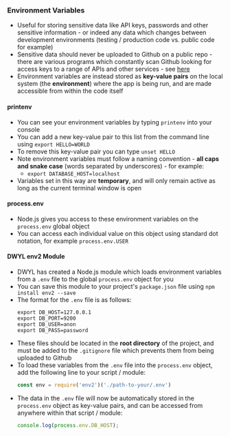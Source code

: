 ### Environment Variables
- Useful for storing sensitive data like API keys, passwords and other sensitive information - or indeed any data which changes between development environments (testing / production code vs. public code for example)
- Sensitive data should never be uploaded to Github on a public repo - there are various programs which constantly scan Github looking for access keys to a range of APIs and other services - see [here](https://gitleaks.com/)
- Environment variables are instead stored as **key-value pairs** on the local system (the **environment**) where the app is being run, and are made accessible from within the code itself

#### printenv
- You can see your environment variables by typing `printenv` into your console
- You can add a new key-value pair to this list from the command line using `export HELLO=WORLD`
- To remove this key-value pair you can type `unset HELLO`
- Note environment variables must follow a naming convention - **all caps and snake case** (words separated by underscores) - for example:
  - `export DATABASE_HOST=localhost`
- Variables set in this way are **temporary**, and will only remain active as long as the current terminal window is open

#### process.env
- Node.js gives you access to these environment variables on the `process.env` global object
- You can access each individual value on this object using standard dot notation, for example `process.env.USER`

#### DWYL env2 Module
- DWYL has created a Node.js module which loads environment variables from a `.env` file to the global `process.env` object for you
- You can save this module to your project's `package.json` file using `npm install env2 --save`
- The format for the `.env` file is as follows:
  ```
  export DB_HOST=127.0.0.1
  export DB_PORT=9200
  export DB_USER=anon
  export DB_PASS=password
  ```
- These files should be located in the **root directory** of the project, and must be added to the `.gitignore` file which prevents them from being uploaded to Github
- To load these variables from the `.env` file into the `process.env` object, add the following line to your script / module:
  ```js
  const env = require('env2')('./path-to-your/.env')
  ```
- The data in the `.env` file will now be automatically stored in the `process.env` object as key-value pairs, and can be accessed from anywhere within that script / module:
  ```js
  console.log(process.env.DB_HOST);
  ```
